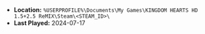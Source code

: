 * **Location:** `%USERPROFILE%\Documents\My Games\KINGDOM HEARTS HD 1.5+2.5 ReMIX\Steam\<STEAM_ID>\`
* **Last Played:** 2024-07-17
